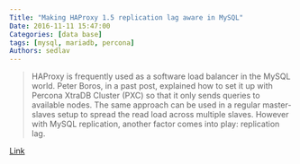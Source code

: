 ```yaml
---
Title: "Making HAProxy 1.5 replication lag aware in MySQL"
Date: 2016-11-11 15:47:00
Categories: [data base]
tags: [mysql, mariadb, percona]
Authors: sedlav
---
```


> HAProxy is frequently used as a software load balancer in the MySQL world. Peter Boros, in a past post, explained how to set it up with Percona XtraDB Cluster (PXC) so that it only sends queries to available nodes. The same approach can be used in a regular master-slaves setup to spread the read load across multiple slaves. However with MySQL replication, another factor comes into play: replication lag.

[Link](http://www.percona.com/blog/2014/12/18/making-haproxy-1-5-replication-lag-aware-in-mysql/)
